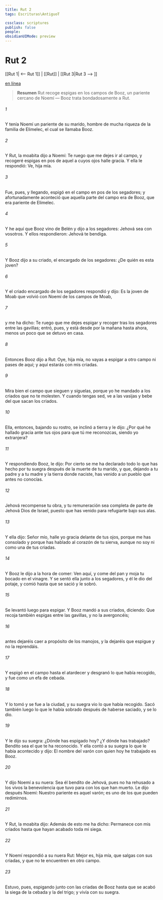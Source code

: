 ```yaml
---
title: Rut 2
tags: Escrituras\AntiguoT

cssclass: scriptures
publish: false
people:
obsidianUIMode: preview
---
```


# Rut 2
[[Rut 1| <-- Rut 1]] | [[Rut]] | [[Rut 3|Rut 3 --> ]]

[en línea](https://churchofjesuschrist.org/study/scriptures/ot/ruth/2?lang=spa)

> __Resumen__
Rut recoge espigas en los campos de Booz, un pariente cercano de Noemí — Booz trata bondadosamente a Rut.

###### 1 
Y tenía Noemí un pariente de su marido, hombre de mucha riqueza de la familia de Elimelec, el cual se llamaba Booz.

###### 2 
Y Rut, la moabita dijo a Noemí: Te ruego que me dejes ir al campo, y recogeré espigas en pos de aquel a cuyos ojos halle gracia. Y ella le respondió: Ve, hija mía.

###### 3 
Fue, pues, y llegando, espigó en el campo en pos de los segadores; y afortunadamente aconteció que aquella parte del campo era de Booz, que era pariente de Elimelec.

###### 4 
Y he aquí que Booz vino de Belén y dijo a los segadores: Jehová sea con vosotros. Y ellos respondieron: Jehová te bendiga.

###### 5 
Y Booz dijo a su criado, el encargado de los segadores: ¿De quién es esta joven?

###### 6 
Y el criado encargado de los segadores respondió y dijo: Es la joven de Moab que volvió con Noemí de los campos de Moab,

###### 7 
y me ha dicho: Te ruego que me dejes espigar y recoger tras los segadores entre las gavillas; entró, pues, y está desde por la mañana hasta ahora, menos un poco que se detuvo en casa.

###### 8 
Entonces Booz dijo a Rut: Oye, hija mía, no vayas a espigar a otro campo ni pases de aquí; y aquí estarás con mis criadas.

###### 9 
Mira bien el campo que sieguen y síguelas, porque yo he mandado a los criados que no te molesten. Y cuando tengas sed, ve a las vasijas y bebe del  que sacan los criados.

###### 10 
Ella, entonces, bajando su rostro, se inclinó a tierra y le dijo: ¿Por qué he hallado gracia ante tus ojos para que tú me reconozcas, siendo yo extranjera?

###### 11 
Y respondiendo Booz, le dijo: Por cierto se me ha declarado todo lo que has hecho por tu suegra después de la muerte de tu marido, y que, dejando a tu padre y a tu madre y la tierra donde naciste, has venido a un pueblo que antes no conocías.

###### 12 
Jehová recompense tu obra, y tu remuneración sea completa de parte de Jehová Dios de Israel, puesto que has venido para refugiarte bajo sus alas.

###### 13 
Y ella dijo: Señor mío, halle yo gracia delante de tus ojos, porque me has consolado y porque has hablado al corazón de tu sierva, aunque no soy ni como una de tus criadas.

###### 14 
Y Booz le dijo a la hora de comer: Ven aquí, y come del pan y moja tu bocado en el vinagre. Y se sentó ella junto a los segadores, y él le dio del potaje, y comió hasta que se sació y le sobró.

###### 15 
Se levantó luego para espigar. Y Booz mandó a sus criados, diciendo: Que recoja también espigas entre las gavillas, y no la avergoncéis;

###### 16 
antes dejaréis caer a propósito de los manojos, y la dejaréis que espigue y no la reprendáis.

###### 17 
Y espigó en el campo hasta el atardecer y desgranó lo que había recogido, y fue como un efa de cebada.

###### 18 
Y lo tomó y se fue a la ciudad, y su suegra vio lo que había recogido. Sacó también luego lo que le había sobrado después de haberse saciado, y se lo dio.

###### 19 
Y le dijo su suegra: ¿Dónde has espigado hoy? ¿Y dónde has trabajado? Bendito sea el que te ha reconocido. Y ella contó a su suegra lo que le había acontecido y dijo: El nombre del varón con quien hoy he trabajado es Booz.

###### 20 
Y dijo Noemí a su nuera: Sea él bendito de Jehová, pues no ha rehusado a los vivos la benevolencia que tuvo para con los que han muerto. Le dijo después Noemí: Nuestro pariente es aquel varón; es uno de los que pueden redimirnos.

###### 21 
Y Rut, la moabita dijo: Además de esto me ha dicho: Permanece con mis criados hasta que hayan acabado toda mi siega.

###### 22 
Y Noemí respondió a su nuera Rut: Mejor es, hija mía, que salgas con sus criadas, y que no te encuentren en otro campo.

###### 23 
Estuvo, pues, espigando junto con las criadas de Booz hasta que se acabó la siega de la cebada y la del trigo; y vivía con su suegra.


